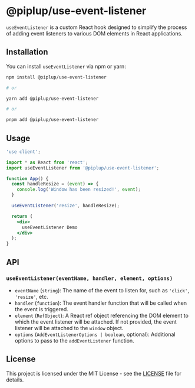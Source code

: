# @piplup/use-event-listener

`useEventListener` is a custom React hook designed to simplify the process of adding event listeners to various DOM elements in React applications.

## Installation

You can install `useEventListener` via npm or yarn:

```bash
npm install @piplup/use-event-listener

# or

yarn add @piplup/use-event-listener

# or

pnpm add @piplup/use-event-listener
```

## Usage

```jsx
'use client';

import * as React from 'react';
import useEventListener from '@piplup/use-event-listener';

function App() {
  const handleResize = (event) => {
    console.log('Window has been resized!', event);
  }

  useEventListener('resize', handleResize);

  return (
    <div>
      useEventListener Demo
    </div>
  );
}
```

## API

### `useEventListener(eventName, handler, element, options)`

- `eventName` (`string`): The name of the event to listen for, such as `'click'`, `'resize'`, etc.
- `handler` (`function`): The event handler function that will be called when the event is triggered.
- `element` (`RefObject`): A React ref object referencing the DOM element to which the event listener will be attached. If not provided, the event listener will be attached to the `window` object.
- `options` (`AddEventListenerOptions | boolean`, optional): Additional options to pass to the `addEventListener` function.

## License

This project is licensed under the MIT License - see the [LICENSE](LICENSE) file for details.
